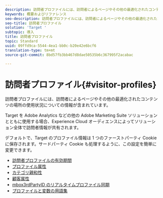 ```yaml
---
description: 訪問者プロファイルには、訪問者によるページやその他の最適化されたコンテンツの場所の使用状況についての情報が含まれています。
keywords: 概要およびリファレンス
seo-description: 訪問者プロファイルには、訪問者によるページやその他の最適化されたコンテンツの場所の使用状況についての情報が含まれています。
seo-title: 訪問者プロファイル
solution: 'Target '
subtopic: 導入
title: 訪問者プロファイル
topic: Standard
uuid: 09ffd9ca-5544-4ea1-bb0c-b20e42e6bcf6
translation-type: tm+mt
source-git-commit: 8bd57fb3bb467d8dae50535b6c367995f2acabac

---
```



# 訪問者プロファイル{#visitor-profiles}

訪問者プロファイルには、訪問者によるページやその他の最適化されたコンテンツの場所の使用状況についての情報が含まれています。

Target を Adobe Analytics などの他の Adobe Marketing Suite ソリューションとともに使用する場合、Experience Cloud オーディエンスによってソリューション全体で訪問者情報が共有されます。

デフォルトで、Target のプロファイル情報は 1 つのファーストパーティ Cookie に保存されます。サードパーティ Cookie も処理するように、この設定を簡単に変更できます。

- [訪問者プロファイルの有効期間](visitor-profile-lifetime.md)
- [プロファイル属性](profile-parameters.md)
- [カテゴリ親和性](category-affinity.md)
- [顧客属性](working-with-customer-attributes.md)
- [mbox3rdPartyID のリアルタイムプロファイル同期](3rd-party-id.md)
- [プロファイルと変数の用語集](variables-profiles-parameters-methods.md)
